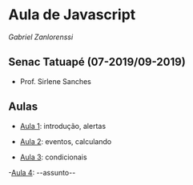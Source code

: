# Aula de Javascript

*Gabriel Zanlorenssi*

## Senac Tatuapé (07-2019/09-2019)

- Prof. Sirlene Sanches

## Aulas

- [Aula 1](https://github.com/gabrielzanlorenssi/aula_js/tree/master/Aula1): introdução, alertas

- [Aula 2](https://github.com/gabrielzanlorenssi/aula_js/tree/master/Aula2): eventos, calculando

- [Aula 3](https://github.com/gabrielzanlorenssi/aula_js/tree/master/Aula3): condicionais

-[Aula 4](https://github.com/gabrielzanlorenssi/aula_js/tree/master/Aula4): --assunto--
